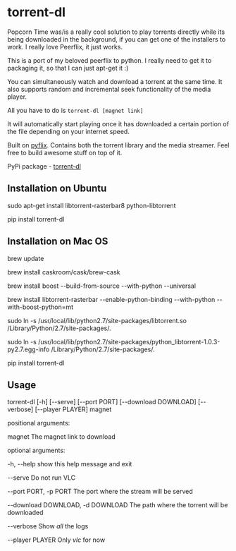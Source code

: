 torrent-dl
==========

Popcorn Time was/is a really cool solution to play torrents directly while its being downloaded in the background, if you can get one of the installers to work. I really love Peerflix, it just works. 

This is a port of my beloved peerflix to python. I really need to get it to packaging it, so that I can just apt-get it :)

You can simultaneously watch and download a torrent at the same time. It also supports random and incremental seek functionality of the media player.

All you have to do is `torrent-dl [magnet link]`

It will automatically start playing once it has downloaded a certain portion of the file depending on your internet speed.


Built on [pyflix](https://github.com/animeshkundu/pyflix). Contains both the torrent library and the media streamer. Feel free to build awesome stuff on top of it.

PyPi package - [torrent-dl](https://pypi.python.org/pypi/torrent-dl)

Installation on Ubuntu
-----------------------
sudo apt-get install libtorrent-rasterbar8 python-libtorrent

pip install torrent-dl


Installation on Mac OS
----------------------

brew update

brew install caskroom/cask/brew-cask

brew install boost --build-from-source --with-python --universal

brew install libtorrent-rasterbar --enable-python-binding --with-python --with-boost-python=mt

sudo ln -s /usr/local/lib/python2.7/site-packages/libtorrent.so /Library/Python/2.7/site-packages/.

sudo ln -s /usr/local/lib/python2.7/site-packages/python_libtorrent-1.0.3-py2.7.egg-info /Library/Python/2.7/site-packages/.


pip install torrent-dl


Usage
-----
torrent-dl [-h] [--serve] [--port PORT] [--download DOWNLOAD] [--verbose] [--player PLAYER] magnet


positional arguments:

  magnet                The magnet link to download


optional arguments:

  -h, --help            show this help message and exit

  --serve               Do not run VLC

  --port PORT, -p PORT  The port where the stream will be served

  --download DOWNLOAD, -d DOWNLOAD The path where the torrent will be downloaded

  --verbose             Show _all_ the logs

  --player PLAYER       Only _vlc_ for now


